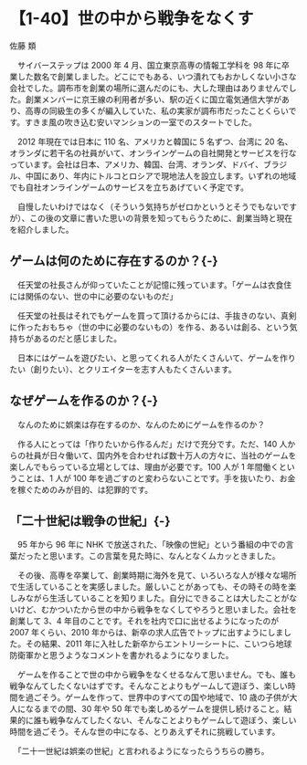 # 【1-40】世の中から戦争をなくす

<div class="author">佐藤 類</div>

　サイバーステップは 2000 年 4 月、国立東京高専の情報工学科を 98 年に卒業した数名で創業しました。どこにでもある、いつ潰れてもおかしくない小さな会社でした。調布市を創業の場所に選んだのにも、大した理由はありませんでした。創業メンバーに京王線の利用者が多い、駅の近くに国立電気通信大学があり、高専の同級生の多くが編入していた、私の実家が調布市だったことくらいです。すきま風の吹き込む安いマンションの一室でのスタートでした。

　2012 年現在では日本に 110 名、アメリカと韓国に 5 名ずつ、台湾に 20 名、オランダに若干名の社員がいて、オンラインゲームの自社開発とサービスを行なっています。会社は日本、アメリカ、韓国、台湾、オランダ、ドバイ、ブラジル、中国にあり、年内にトルコとロシアで現地法人を設立します。いずれの地域でも自社オンラインゲームのサービスを立ちあげていく予定です。

　自慢したいわけではなく（そういう気持ちがゼロかというとそうでもないですが）、この後の文章に書いた思いの背景を知ってもらうために、創業当時と現在を紹介しました。

## ゲームは何のために存在するのか？{-}

　任天堂の社長さんが仰っていたことが記憶に残っています。「ゲームは衣食住には関係のない、世の中に必要のないものだ」

　任天堂の社長はそれでもゲームを買って頂けるからには、手抜きのない、真剣に作ったおもちゃ（世の中に必要のないもの）を作る、あるいは創る、という気持ちがあるのだと感じました。

　日本にはゲームを遊びたい、と思ってくれる人がたくさんいて、ゲームを作りたい（創りたい）、とクリエイターを志す人もたくさんいます。

## なぜゲームを作るのか？{-}

　なんのために娯楽は存在するのか、なんのためにゲームを作るのか？

　作る人にとっては「作りたいから作るんだ」だけで充分です。ただ、140 人からの社員が日々働いて、国内外を合わせれば数十万人の方々に、当社のゲームを楽しんでもらっている立場としては、理由が必要です。100 人が 1 年間働くということは、1 人が 100 年を過ごすのと変わらないことです。手を抜いたり、お金を稼ぐためのみが目的、は犯罪的です。

## 「二十世紀は戦争の世紀」{-}

　95 年から 96 年に NHK で放送された、「映像の世紀」という番組の中での言葉だったと思います。この言葉を見た時に、なんとなくムカッときました。

　その後、高専を卒業して、創業時期に海外を見て、いろいろな人が様々な場所で生活していることを実感しました。厳しいことがあっても、その時その時を楽しみながら生活していることを知りました。自分にできることは大したことがないけど、むかついたから世の中から戦争をなくしてやろうと思いました。会社を創業して 3、4 年目のことです。それを社内で口に出せるようになったのが 2007 年くらい、2010 年からは、新卒の求人広告でトップに出すようにしました。その結果、2011 年に入社した新卒からエントリーシートに、こいつら地球防衛軍かと思うようなコメントを書かれるようになりました。

　ゲームを作ることで世の中から戦争をなくせるなんて思いません。でも、誰も戦争なんてしたくないはずです。そんなことよりもゲームして遊ぼう、楽しい時間を過ごそう。ゲームを作って、世界中のすべての国や地域で、10 歳の子供が大人になるまでの間、30 年や 50 年でも楽しめるゲームを提供し続けること。結果的に誰も戦争なんてしたくない、そんなことよりもゲームして遊ぼう、楽しい時間を過ごそう。そんな世の中になる、とりあえずそれに挑戦しています。

　「二十一世紀は娯楽の世紀」と言われるようになったらうちらの勝ち。
